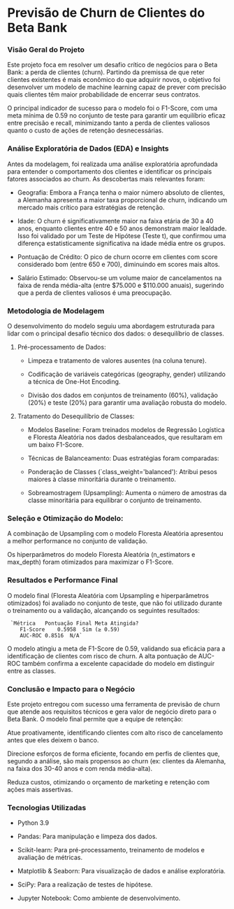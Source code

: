 # Previsão de Churn de Clientes do Beta Bank

### Visão Geral do Projeto

Este projeto foca em resolver um desafio crítico de negócios para o Beta Bank: a perda de clientes (churn). Partindo da premissa de que reter clientes existentes é mais econômico do que adquirir novos, o objetivo foi desenvolver um modelo de machine learning capaz de prever com precisão quais clientes têm maior probabilidade de encerrar seus contratos.

O principal indicador de sucesso para o modelo foi o F1-Score, com uma meta mínima de 0.59 no conjunto de teste para garantir um equilíbrio eficaz entre precisão e recall, minimizando tanto a perda de clientes valiosos quanto o custo de ações de retenção desnecessárias.

### Análise Exploratória de Dados (EDA) e Insights
Antes da modelagem, foi realizada uma análise exploratória aprofundada para entender o comportamento dos clientes e identificar os principais fatores associados ao churn. As descobertas mais relevantes foram:

* Geografia: Embora a França tenha o maior número absoluto de clientes, a Alemanha apresenta a maior taxa proporcional de churn, indicando um mercado mais crítico para estratégias de retenção.

* Idade: O churn é significativamente maior na faixa etária de 30 a 40 anos, enquanto clientes entre 40 e 50 anos demonstram maior lealdade. Isso foi validado por um Teste de Hipótese (Teste t), que confirmou uma diferença estatisticamente significativa na idade média entre os grupos.

* Pontuação de Crédito: O pico de churn ocorre em clientes com score considerado bom (entre 650 e 700), diminuindo em scores mais altos.

* Salário Estimado: Observou-se um volume maior de cancelamentos na faixa de renda média-alta (entre $75.000 e $110.000 anuais), sugerindo que a perda de clientes valiosos é uma preocupação.

### Metodologia de Modelagem
O desenvolvimento do modelo seguiu uma abordagem estruturada para lidar com o principal desafio técnico dos dados: o desequilíbrio de classes.

1. Pré-processamento de Dados:

   * Limpeza e tratamento de valores ausentes (na coluna tenure).

   * Codificação de variáveis categóricas (geography, gender) utilizando a técnica de One-Hot Encoding.

   * Divisão dos dados em conjuntos de treinamento (60%), validação (20%) e teste (20%) para garantir uma avaliação robusta do modelo.

2. Tratamento do Desequilíbrio de Classes:

   * Modelos Baseline: Foram treinados modelos de Regressão Logística e Floresta Aleatória nos dados desbalanceados, que resultaram em um baixo F1-Score.

   * Técnicas de Balanceamento: Duas estratégias foram comparadas:

   * Ponderação de Classes (`class_weight='balanced'): Atribui pesos maiores à classe minoritária durante o treinamento.

   * Sobreamostragem (Upsampling): Aumenta o número de amostras da classe minoritária para equilibrar o conjunto de treinamento.

### Seleção e Otimização do Modelo:

A combinação de Upsampling com o modelo Floresta Aleatória apresentou a melhor performance no conjunto de validação.

Os hiperparâmetros do modelo Floresta Aleatória (n_estimators e max_depth) foram otimizados para maximizar o F1-Score.

### Resultados e Performance Final

O modelo final (Floresta Aleatória com Upsampling e hiperparâmetros otimizados) foi avaliado no conjunto de teste, que não foi utilizado durante o treinamento ou a validação, alcançando os seguintes resultados:

     `Métrica	Pontuação Final	Meta Atingida?
        F1-Score	0.5958	Sim (≥ 0.59)
        AUC-ROC	0.8516	N/A` 

O modelo atingiu a meta de F1-Score de 0.59, validando sua eficácia para a identificação de clientes com risco de churn. A alta pontuação de AUC-ROC também confirma a excelente capacidade do modelo em distinguir entre as classes.

### Conclusão e Impacto para o Negócio

Este projeto entregou com sucesso uma ferramenta de previsão de churn que atende aos requisitos técnicos e gera valor de negócio direto para o Beta Bank. O modelo final permite que a equipe de retenção:

Atue proativamente, identificando clientes com alto risco de cancelamento antes que eles deixem o banco.

Direcione esforços de forma eficiente, focando em perfis de clientes que, segundo a análise, são mais propensos ao churn (ex: clientes da Alemanha, na faixa dos 30-40 anos e com renda média-alta).

Reduza custos, otimizando o orçamento de marketing e retenção com ações mais assertivas.

### Tecnologias Utilizadas

* Python 3.9

* Pandas: Para manipulação e limpeza dos dados.

* Scikit-learn: Para pré-processamento, treinamento de modelos e avaliação de métricas.

* Matplotlib & Seaborn: Para visualização de dados e análise exploratória.

* SciPy: Para a realização de testes de hipótese.

* Jupyter Notebook: Como ambiente de desenvolvimento.

